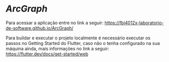 # *ArcGraph*

Para acessar a aplicação entre no link a seguir: https://fbi4012x-laboratorio-de-software.github.io/ArcGraph/

Para buildar e executar o projeto localmente é necessário executar os passos no Getting Started do Flutter, caso não o tenha configurado na sua máquina ainda, mais informações no link a seguir: https://flutter.dev/docs/get-started/web
